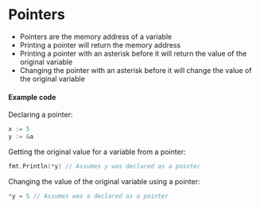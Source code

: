 # Pointers  
* Pointers are the memory address of a variable  
* Printing a pointer will return the memory address  
* Printing a pointer with an asterisk before it will return the value of the original variable   
* Changing the pointer with an asterisk before it will change the value of the original variable  

#### Example code  
Declaring a pointer:  
```go
x := 5
y := &a
```  
Getting the original value for a variable from a pointer:  
```go
fmt.Println(*y) // Assumes y was declared as a pointer
```  
Changing the value of the original variable using a pointer:  
```go
*y = 5 // Assumes was a declared as a pointer
```  